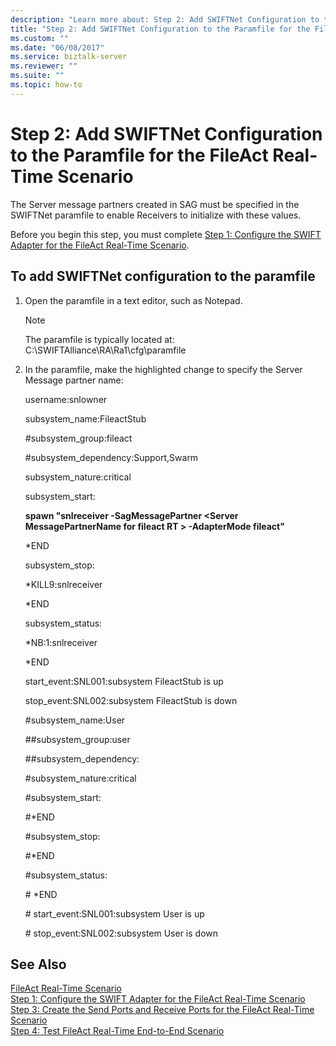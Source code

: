 ```yaml
---
description: "Learn more about: Step 2: Add SWIFTNet Configuration to the Paramfile for the FileAct Real-Time Scenario"
title: "Step 2: Add SWIFTNet Configuration to the Paramfile for the FileAct Real-Time Scenario"
ms.custom: ""
ms.date: "06/08/2017"
ms.service: biztalk-server
ms.reviewer: ""
ms.suite: ""
ms.topic: how-to
---
```


# Step 2: Add SWIFTNet Configuration to the Paramfile for the FileAct Real-Time Scenario

The Server message partners created in SAG must be specified in the SWIFTNet paramfile to enable Receivers to initialize with these values.  
  
 Before you begin this step, you must complete [Step 1: Configure the SWIFT Adapter for the FileAct Real-Time Scenario](../../adapters-and-accelerators/fileact-interact/step-1-configure-the-swift-adapter-for-the-fileact-real-time-scenario.md).  
  
## To add SWIFTNet configuration to the paramfile  
  
1. Open the paramfile in a text editor, such as Notepad.  
  
   > [!NOTE]
   >  The paramfile is typically located at: C:\SWIFTAlliance\RA\Ra1\cfg\paramfile  
  
2. In the paramfile, make the highlighted change to specify the Server Message partner name:  
  
    username:snlowner  
  
    subsystem_name:FileactStub  
  
    \#subsystem_group:fileact  
  
    \#subsystem_dependency:Support,Swarm  
  
    subsystem_nature:critical  
  
    subsystem_start:  
  
    **spawn "snlreceiver -SagMessagePartner \<Server MessagePartnerName for fileact RT \> -AdapterMode fileact"**  
  
    *END  
  
    subsystem_stop:  
  
    *KILL9:snlreceiver  
  
    *END  
  
    subsystem_status:  
  
    *NB:1:snlreceiver  
  
    *END  
  
    start_event:SNL001:subsystem FileactStub is up  
  
    stop_event:SNL002:subsystem FileactStub is down  
  
    \#subsystem_name:User  
  
    \##subsystem_group:user  
  
    \##subsystem_dependency:  
  
    \#subsystem_nature:critical  
  
    \#subsystem_start:  
  
    \#*END  
  
    \#subsystem_stop:  
  
    \#*END  
  
    \#subsystem_status:  
  
    \# *END  
  
    \# start_event:SNL001:subsystem User is up  
  
    \# stop_event:SNL002:subsystem User is down  
  
## See Also

 [FileAct Real-Time Scenario](../../adapters-and-accelerators/fileact-interact/fileact-real-time-scenario.md)   
 [Step 1: Configure the SWIFT Adapter for the FileAct Real-Time Scenario](../../adapters-and-accelerators/fileact-interact/step-1-configure-the-swift-adapter-for-the-fileact-real-time-scenario.md)   
 [Step 3: Create the Send Ports and Receive Ports for the FileAct Real-Time Scenario](../../adapters-and-accelerators/fileact-interact/step-3-create-the-send-ports-and-receive-ports-for-fileact-real-time-scenario.md)   
 [Step 4: Test FileAct Real-Time End-to-End Scenario](../../adapters-and-accelerators/fileact-interact/step-4-test-fileact-real-time-end-to-end-scenario.md)

